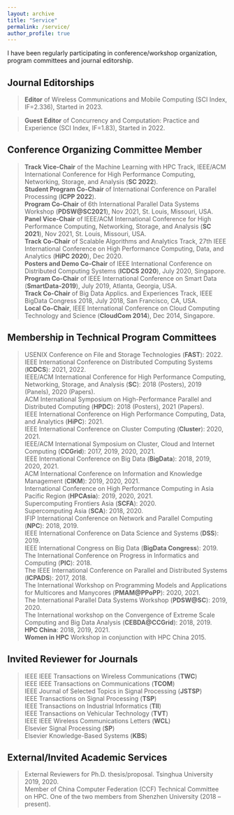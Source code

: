 ```yaml
---
layout: archive
title: "Service"
permalink: /service/
author_profile: true
---
```


I have been regularly participating in conference/workshop organization, program committees and journal editorship.

Journal Editorships
---
> **Editor** of Wireless Communications and Mobile Computing (SCI Index, IF=2.336), Started in 2023.<br>
<!--
> **Associate Editor** of IEEE Transactions on Parallel and Distributed Systems (SCI Index, IF=2.69), Started in Jan 2022.<br>
-->
> **Guest Editor** of Concurrency and Computation: Practice and Experience (SCI Index, IF=1.83), Started in 2022.

Conference Organizing Committee Member
---
> **Track Vice-Chair** of the Machine Learning with HPC Track, IEEE/ACM International Conference for High
Performance Computing, Networking, Storage, and Analysis (**SC 2022**).<br>
**Student Program Co-Chair** of International Conference on Parallel Processing (**ICPP 2022**).<br>
**Program Co-Chair** of 6th International Parallel Data Systems Workshop (**PDSW@SC2021**), Nov 2021,
St. Louis, Missouri, USA.<br>
**Panel Vice-Chair** of IEEE/ACM International Conference for High Performance Computing, Networking,
Storage, and Analysis (**SC 2021**), Nov 2021, St. Louis, Missouri, USA.<br>
**Track Co-Chair** of Scalable Algorithms and Analytics Track, 27th IEEE International Conference on High
Performance Computing, Data, and Analytics (**HiPC 2020**), Dec 2020.<br>
**Posters and Demo Co-Chair** of IEEE International Conference on Distributed Computing Systems (**ICDCS 2020**), July 2020, Singapore.<br>
**Program Co-Chair** of IEEE International Conference on Smart Data (**SmartData-2019**), July 2019, Atlanta, Georgia, USA.<br>
**Track Co-Chair** of Big Data Applics. and Experiences Track, IEEE BigData Congress 2018, July 2018, San Francisco, CA, USA.<br>
**Local Co-Chair**, IEEE International Conference on Cloud Computing Technology and Science (**CloudCom 2014**), Dec 2014, Singapore.

Membership in Technical Program Committees
---

> USENIX Conference on File and Storage Technologies (**FAST**): 2022.<br>
IEEE International Conference on Distributed Computing Systems (**ICDCS**): 2021, 2022.<br>
IEEE/ACM International Conference for High Performance Computing, Networking, Storage, and Analysis (**SC**): 2018 (Posters), 2019 (Panels), 2020 (Papers).<br>
ACM International Symposium on High-Performance Parallel and Distributed Computing (**HPDC**): 2018 (Posters), 2021 (Papers).<br>
IEEE International Conference on High Performance Computing, Data, and Analytics (**HiPC**): 2021.<br>
IEEE International Conference on Cluster Computing (**Cluster**): 2020, 2021.<br>
IEEE/ACM International Symposium on Cluster, Cloud and Internet Computing (**CCGrid**): 2017, 2019, 2020, 2021.<br>
IEEE International Conference on Big Data (**BigData**): 2018, 2019, 2020, 2021.<br>
ACM International Conference on Information and Knowledge Management (**CIKM**): 2019, 2020, 2021.<br>
International Conference on High Performance Computing in Asia Pacific Region (**HPCAsia**): 2019, 2020, 2021.<br>
Supercomputing Frontiers Asia (**SCFA**): 2020.<br>
Supercomputing Asia (**SCA**): 2018, 2020.<br>
IFIP International Conference on Network and Parallel Computing (**NPC**): 2018, 2019.<br>
IEEE International Conference on Data Science and Systems (**DSS**): 2019.<br>
IEEE International Congress on Big Data (**BigData Congress**): 2019.<br>
The International Conference on Progress in Informatics and Computing (**PIC**): 2018.<br>
The IEEE International Conference on Parallel and Distributed Systems (**ICPADS**): 2017, 2018.<br>
The International Workshop on Programming Models and Applications for Multicores and Manycores (**PMAM@PPoPP**): 2020, 2021.<br>
The International Parallel Data Systems Workshop (**PDSW@SC**): 2019, 2020.<br>
The International workshop on the Convergence of Extreme Scale Computing and Big Data Analysis (**CEBDA@CCGrid**): 2018, 2019.<br>
**HPC China**: 2018, 2019, 2021.<br>
**Women in HPC** Workshop in conjunction with HPC China 2015.


Invited Reviewer for Journals
-----------
 
> IEEE IEEE Transactions on Wireless Communications (**TWC**)<br>
IEEE IEEE Transactions on Communications (**TCOM**)<br>
IEEE Journal of Selected Topics in Signal Processing (**JSTSP**)<br>
IEEE Transactions on Signal Processing (**TSP**)<br>
IEEE Transactions on Industrial Informatics (**TII**)<br>
IEEE Transactions on Vehicular Technology (**TVT**)<br>
IEEE IEEE Wireless Communications Letters (**WCL**)<br>
Elsevier Signal Processing (**SP**)<br>
Elsevier Knowledge-Based Systems (**KBS**)<br>



External/Invited Academic Services
---
> External Reviewers for Ph.D. thesis/proposal. Tsinghua University 2019, 2020.<br>
> Member of China Computer Federation (CCF) Technical Committee on HPC. One of the two members from Shenzhen University (2018 – present).
